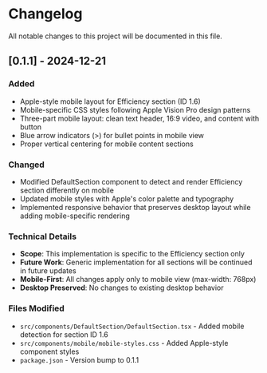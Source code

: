 # Changelog

All notable changes to this project will be documented in this file.

## [0.1.1] - 2024-12-21

### Added
- Apple-style mobile layout for Efficiency section (ID 1.6)
- Mobile-specific CSS styles following Apple Vision Pro design patterns
- Three-part mobile layout: clean text header, 16:9 video, and content with button
- Blue arrow indicators (>) for bullet points in mobile view
- Proper vertical centering for mobile content sections

### Changed
- Modified DefaultSection component to detect and render Efficiency section differently on mobile
- Updated mobile styles with Apple's color palette and typography
- Implemented responsive behavior that preserves desktop layout while adding mobile-specific rendering

### Technical Details
- **Scope**: This implementation is specific to the Efficiency section only
- **Future Work**: Generic implementation for all sections will be continued in future updates
- **Mobile-First**: All changes apply only to mobile view (max-width: 768px)
- **Desktop Preserved**: No changes to existing desktop behavior

### Files Modified
- `src/components/DefaultSection/DefaultSection.tsx` - Added mobile detection for section ID 1.6
- `src/components/mobile/mobile-styles.css` - Added Apple-style component styles
- `package.json` - Version bump to 0.1.1
